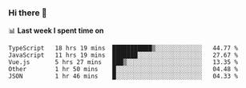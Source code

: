 ### Hi there 👋

<!--
**DBvc/DBvc** is a ✨ _special_ ✨ repository because its `README.md` (this file) appears on your GitHub profile.

Here are some ideas to get you started:

- 🔭 I’m currently working on ...
- 🌱 I’m currently learning ...
- 👯 I’m looking to collaborate on ...
- 🤔 I’m looking for help with ...
- 💬 Ask me about ...
- 📫 How to reach me: ...
- 😄 Pronouns: ...
- ⚡ Fun fact: ...
-->

📊 **Last week I spent time on**
<!--START_SECTION:waka-->
```text
TypeScript   18 hrs 19 mins  ███████████▒░░░░░░░░░░░░░   44.77 % 
JavaScript   11 hrs 19 mins  ███████░░░░░░░░░░░░░░░░░░   27.67 % 
Vue.js       5 hrs 27 mins   ███▒░░░░░░░░░░░░░░░░░░░░░   13.35 % 
Other        1 hr 50 mins    █░░░░░░░░░░░░░░░░░░░░░░░░   04.48 % 
JSON         1 hr 46 mins    █░░░░░░░░░░░░░░░░░░░░░░░░   04.33 % 
```
<!--END_SECTION:waka-->
